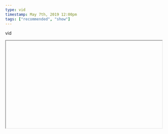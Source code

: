 ```yaml
---
type: vid
timestamp: May 7th, 2019 12:00pm
tags: ["recommended", "show"]
---
```

vid
<iframe width="500" height="281"  id="youtube_iframe" src="https://www.youtube.com/embed/-5uu6bUzI2c[![thumbnail](http://i3.ytimg.com/vi/ /maxresdefault.jpg)](https://www.youtube.com/watch?v= )></iframe>                    
                                            
I’m am generally turned off by popular opinion, and yet the broad-scope of my interests are undoubtedly pop culture.  So I have a lot of (experientially justified) hesitation when YouTube recommends me videos based on "my interests”.  However it has been giving me a few gems lately.  <a href="https://www.youtube.com/channel/UC9infsKo33_2LUoiqXGgQWg" target="_blank">Renegade Cut</a> is a whole channel full of insightful essays and perspectives.  

I showed up for the Little Mermaid bait, I meandered for the dissection of “Christian Exploitation” films, I think I’ll stick around for everything else.
 
                                                    <div id="footer">
                <span id="timestamp"> May 7th, 2019 12:00pm </span>
                                                          <span class="tag">recommended</span>
                                          <span class="tag">show</span>
                                          <span class="tag">christian exploitation</span>
                                          <span class="tag">video essay</span>
                                                    
            </body>
        </html>

        
<small>source: https://saturdayxiii.tumblr.com/post/184717321736</small>